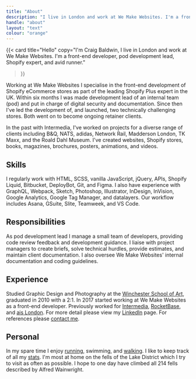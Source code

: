 ```yaml
---
title: "About"
description: "I live in London and work at We Make Websites. I'm a front-end developer, pod development lead, Shopify expert, and avid runner."
handle: "about"
layout: "text"
colour: "orange"
---
```


{{<
  card
  title="Hello"
  copy="I'm Craig Baldwin, I live in London and work at We Make Websites. I'm a front-end developer, pod development lead, Shopify expert, and avid runner."
>}}

Working at We Make Websites I specialise in the front-end development of Shopify eCommerce stores as part of the leading Shopify Plus expert in the UK. Within six months I was made development lead of an internal team (pod) and put in charge of digital security and documentation. Since then I've led the development of, and launched, two technically challenging stores. Both went on to become ongoing retainer clients.

In the past with Intermedia, I've worked on projects for a diverse range of clients including B&Q, NATS, adidas, Network Rail, Madderson London, TK Maxx, and the Roald Dahl Museum. I've created websites, Shopify stores, books, magazines, brochures, posters, animations, and videos.

## Skills
I regularly work with HTML, SCSS, vanilla JavaScript, jQuery, APIs, Shopify Liquid, Bitbucket, DeployBot, Git, and Figma. I also have experience with GraphQL, Webpack, Sketch, Photoshop, Illustrator, InDesign, InVision, Google Analytics, Google Tag Manager, and datalayers. Our workflow includes Asana, GSuite, Slite, Teamweek, and VS Code.

## Responsibilities

As pod development lead I manage a small team of developers, providing code review feedback and development guidance. I liaise with project managers to create briefs, solve technical hurdles, provide estimates, and maintain client documentation. I also oversee We Make Websites' internal documentation and coding guidelines.

## Experience
Studied Graphic Design and Photography at the [Winchester School of Art](http://www.southampton.ac.uk/wsa/index.page), graduated in 2010 with a 2:1. In 2017 started working at We Make Websites as a front-end developer. Previously worked for [Intermedia](https://intermediasolutions.com/), [RocketBase](http://rocketbase.co.uk/), and [ais London](https://www.linkedin.com/company/ais-london/). For more detail please view my [LinkedIn](http://uk.linkedin.com/in/craigbaldwin/) page. For references please [contact me](/contact).

## Personal
In my spare time I enjoy [running](https://www.strava.com/athletes/craigbaldwin), swimming, and [walking](/stats/mountains). I like to keep track of all my [stats](/stats). I'm most at home on the fells of the Lake District which I try to visit as often as possible. I hope to one day have climbed all 214 fells described by Alfred Wainwright.